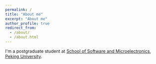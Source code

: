 ```yaml
---
permalink: /
title: "About me"
excerpt: "About me"
author_profile: true
redirect_from: 
  - /about/
  - /about.html
---
```


I'm a postgraduate student at [School of Software and Microelectronics](https://www.ss.pku.edu.cn/), [Peking University](https://www.pku.edu.cn/). 
